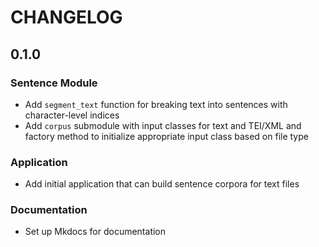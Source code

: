 # CHANGELOG

## 0.1.0

### Sentence Module

- Add `segment_text` function for breaking text into sentences with character-level indices
- Add `corpus` submodule with input classes for text and TEI/XML and factory
  method to initialize appropriate input class based on file type

### Application

- Add initial application that can build sentence corpora for text files

### Documentation

- Set up Mkdocs for documentation
